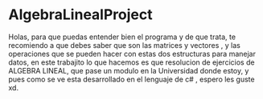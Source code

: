 # AlgebraLinealProject
Holas, para que puedas entender bien el programa y de que trata, te recomiendo a que debes saber que son las matrices y vectores , y las operaciones que se pueden hacer con estas dos estructuras para manejar datos, en este trabajito lo que hacemos es que resolucion de ejercicios de ALGEBRA LINEAL, que pase un modulo en la Universidad donde estoy,  y pues como se ve esta desarrollado en el lenguaje de c# , espero les guste  xd. 
